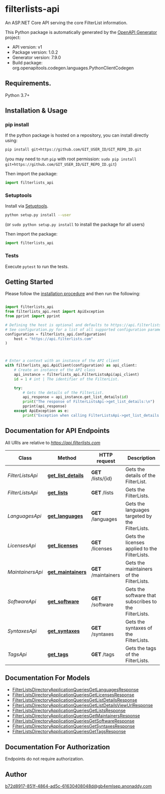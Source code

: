# filterlists-api
An ASP.NET Core API serving the core FilterList information.

This Python package is automatically generated by the [OpenAPI Generator](https://openapi-generator.tech) project:

- API version: v1
- Package version: 1.0.2
- Generator version: 7.9.0
- Build package: org.openapitools.codegen.languages.PythonClientCodegen

## Requirements.

Python 3.7+

## Installation & Usage
### pip install

If the python package is hosted on a repository, you can install directly using:

```sh
pip install git+https://github.com/GIT_USER_ID/GIT_REPO_ID.git
```
(you may need to run `pip` with root permission: `sudo pip install git+https://github.com/GIT_USER_ID/GIT_REPO_ID.git`)

Then import the package:
```python
import filterlists_api
```

### Setuptools

Install via [Setuptools](http://pypi.python.org/pypi/setuptools).

```sh
python setup.py install --user
```
(or `sudo python setup.py install` to install the package for all users)

Then import the package:
```python
import filterlists_api
```

### Tests

Execute `pytest` to run the tests.

## Getting Started

Please follow the [installation procedure](#installation--usage) and then run the following:

```python

import filterlists_api
from filterlists_api.rest import ApiException
from pprint import pprint

# Defining the host is optional and defaults to https://api.filterlists.com
# See configuration.py for a list of all supported configuration parameters.
configuration = filterlists_api.Configuration(
    host = "https://api.filterlists.com"
)



# Enter a context with an instance of the API client
with filterlists_api.ApiClient(configuration) as api_client:
    # Create an instance of the API class
    api_instance = filterlists_api.FilterListsApi(api_client)
    id = 1 # int | The identifier of the FilterList.

    try:
        # Gets the details of the FilterList.
        api_response = api_instance.get_list_details(id)
        print("The response of FilterListsApi->get_list_details:\n")
        pprint(api_response)
    except ApiException as e:
        print("Exception when calling FilterListsApi->get_list_details: %s\n" % e)

```

## Documentation for API Endpoints

All URIs are relative to *https://api.filterlists.com*

Class | Method | HTTP request | Description
------------ | ------------- | ------------- | -------------
*FilterListsApi* | [**get_list_details**](docs/FilterListsApi.md#get_list_details) | **GET** /lists/{id} | Gets the details of the FilterList.
*FilterListsApi* | [**get_lists**](docs/FilterListsApi.md#get_lists) | **GET** /lists | Gets the FilterLists.
*LanguagesApi* | [**get_languages**](docs/LanguagesApi.md#get_languages) | **GET** /languages | Gets the languages targeted by the FilterLists.
*LicensesApi* | [**get_licenses**](docs/LicensesApi.md#get_licenses) | **GET** /licenses | Gets the licenses applied to the FilterLists.
*MaintainersApi* | [**get_maintainers**](docs/MaintainersApi.md#get_maintainers) | **GET** /maintainers | Gets the maintainers of the FilterLists.
*SoftwareApi* | [**get_software**](docs/SoftwareApi.md#get_software) | **GET** /software | Gets the software that subscribes to the FilterLists.
*SyntaxesApi* | [**get_syntaxes**](docs/SyntaxesApi.md#get_syntaxes) | **GET** /syntaxes | Gets the syntaxes of the FilterLists.
*TagsApi* | [**get_tags**](docs/TagsApi.md#get_tags) | **GET** /tags | Gets the tags of the FilterLists.


## Documentation For Models

 - [FilterListsDirectoryApplicationQueriesGetLanguagesResponse](docs/FilterListsDirectoryApplicationQueriesGetLanguagesResponse.md)
 - [FilterListsDirectoryApplicationQueriesGetLicensesResponse](docs/FilterListsDirectoryApplicationQueriesGetLicensesResponse.md)
 - [FilterListsDirectoryApplicationQueriesGetListDetailsResponse](docs/FilterListsDirectoryApplicationQueriesGetListDetailsResponse.md)
 - [FilterListsDirectoryApplicationQueriesGetListDetailsViewUrlResponse](docs/FilterListsDirectoryApplicationQueriesGetListDetailsViewUrlResponse.md)
 - [FilterListsDirectoryApplicationQueriesGetListsResponse](docs/FilterListsDirectoryApplicationQueriesGetListsResponse.md)
 - [FilterListsDirectoryApplicationQueriesGetMaintainersResponse](docs/FilterListsDirectoryApplicationQueriesGetMaintainersResponse.md)
 - [FilterListsDirectoryApplicationQueriesGetSoftwareResponse](docs/FilterListsDirectoryApplicationQueriesGetSoftwareResponse.md)
 - [FilterListsDirectoryApplicationQueriesGetSyntaxesResponse](docs/FilterListsDirectoryApplicationQueriesGetSyntaxesResponse.md)
 - [FilterListsDirectoryApplicationQueriesGetTagsResponse](docs/FilterListsDirectoryApplicationQueriesGetTagsResponse.md)


<a id="documentation-for-authorization"></a>
## Documentation For Authorization

Endpoints do not require authorization.


## Author

b72d8917-851f-4864-ad5c-61630408048d@gb4emlsep.anonaddy.com


